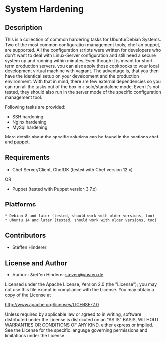 # System Hardening

## Description
This is a collection of common hardening tasks for Ubuntu/Debian Systems. Two of the most common configuration management tools, chef an puppet, are supported.
All the configuration scripts were written for developers who don't want to deal with Linux-Server configuration and still need a secure system up and running within minutes. Even though it is meant for short term production servers, you can also apply those cookbooks to your local development virtual machine with vagrant. The advantage is, that you then have the identical setup on your development and the production environment.
With that in mind, there are few external dependencies so you can run all the tasks out of the box in a solo/standalone mode. Even it's not tested, they should also run in the server mode of the specific configuration management tool.

Following tasks are provided:
* SSH hardening
* Nginx hardening
* MySql hardening
    
More details about the specific solutions can be found in the sections chef and puppet.

## Requirements
 * Chef Server/Client, ChefDK (tested with Chef version 12.x)
 
 OR
 
 * Puppet (tested with Puppet version 3.7.x)
 
## Platforms 
    * Debian 8 and later (tested, should work with older versions, too)
    * Ubuntu 14 and later (tested, should work with older versions, too)

## Contributors
* Steffen Hinderer

## License and Author
 * Author:: Steffen Hinderer steven@posteo.de
 
Licensed under the Apache License, Version 2.0 (the "License"); you may not use this file except in compliance with the License. You may obtain a copy of the License at

http://www.apache.org/licenses/LICENSE-2.0

Unless required by applicable law or agreed to in writing, software distributed under the License is distributed on an "AS IS" BASIS, WITHOUT WARRANTIES OR CONDITIONS OF ANY KIND, either express or implied. See the License for the specific language governing permissions and limitations under the License.